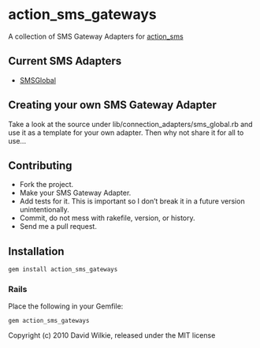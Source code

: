 # action_sms_gateways
A collection of SMS Gateway Adapters for [action_sms](http://github.com/dwilkie/action_sms)

## Current SMS Adapters
* [SMSGlobal](http://www.smsglobal.com)

## Creating your own SMS Gateway Adapter
Take a look at the source under lib/connection_adapters/sms_global.rb and use it as a template for your own adapter. Then why not share it for all to use...

## Contributing
* Fork the project.
* Make your SMS Gateway Adapter.
* Add tests for it. This is important so I don’t break it in a future version unintentionally.
* Commit, do not mess with rakefile, version, or history.
* Send me a pull request.

## Installation
    gem install action_sms_gateways
### Rails
Place the following in your Gemfile:

    gem action_sms_gateways

Copyright (c) 2010 David Wilkie, released under the MIT license

